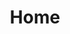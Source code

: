 ---
layout: locationhome
title: Home
permalink: /sandiego/
locale: en
order: 1
businessHours: Business Hours
hours: 
  Mon: 3:30 PM – 6:30 PM
  Tue: 3:30 PM – 6:30 PM
  Wed: 3:30 PM – 6:30 PM
  Thu: 3:30 PM – 6:30 PM
  Fri: 3:30 PM – 6:30 PM
  Sat: 10:00 AM - 3:00 PM
  Sun: Closed
background: /locations/sandiego/images/san-diego-bg.png
embedmapsrc:  https://www.google.com/maps/embed?pb=!1m18!1m12!1m3!1d3347.584198816171!2d-117.15738712216769!3d32.96198567358704!2m3!1f0!2f0!3f0!3m2!1i1024!2i768!4f13.1!3m3!1m2!1s0x80dbf81eb12cf39d%3A0xd553ac0625a5618b!2s7835%20Highlands%20Village%20Pl%20d105%2C%20San%20Diego%2C%20CA%2092129!5e0!3m2!1sen!2sus!4v1725983391416!5m2!1sen!2sus
---